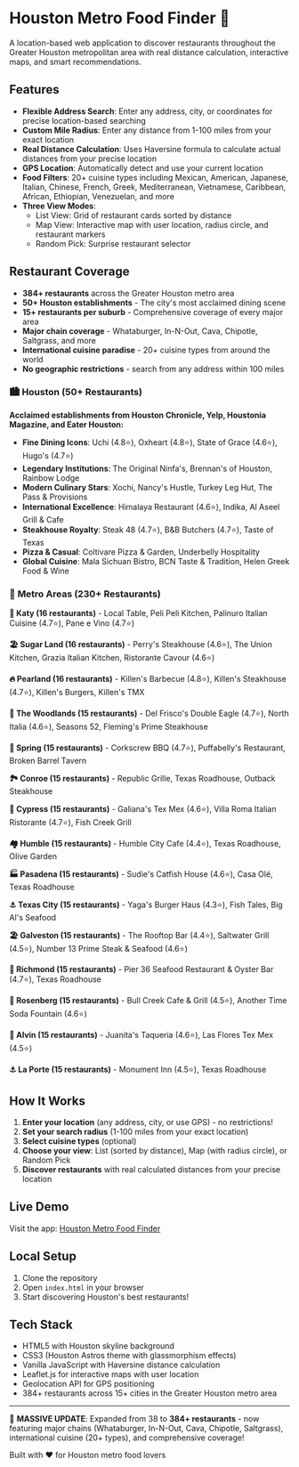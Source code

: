# Houston Metro Food Finder 🍕

A location-based web application to discover restaurants throughout the Greater Houston metropolitan area with real distance calculation, interactive maps, and smart recommendations.

## Features
- **Flexible Address Search**: Enter any address, city, or coordinates for precise location-based searching
- **Custom Mile Radius**: Enter any distance from 1-100 miles from your exact location
- **Real Distance Calculation**: Uses Haversine formula to calculate actual distances from your precise location
- **GPS Location**: Automatically detect and use your current location
- **Food Filters**: 20+ cuisine types including Mexican, American, Japanese, Italian, Chinese, French, Greek, Mediterranean, Vietnamese, Caribbean, African, Ethiopian, Venezuelan, and more
- **Three View Modes**:
  - List View: Grid of restaurant cards sorted by distance
  - Map View: Interactive map with user location, radius circle, and restaurant markers
  - Random Pick: Surprise restaurant selector

## Restaurant Coverage
- **384+ restaurants** across the Greater Houston metro area
- **50+ Houston establishments** - The city's most acclaimed dining scene
- **15+ restaurants per suburb** - Comprehensive coverage of every major area
- **Major chain coverage** - Whataburger, In-N-Out, Cava, Chipotle, Saltgrass, and more
- **International cuisine paradise** - 20+ cuisine types from around the world
- **No geographic restrictions** - search from any address within 100 miles

### 🏙️ **Houston (50+ Restaurants)**
**Acclaimed establishments from Houston Chronicle, Yelp, Houstonia Magazine, and Eater Houston:**
- **Fine Dining Icons**: Uchi (4.8⭐), Oxheart (4.8⭐), State of Grace (4.6⭐), Hugo's (4.7⭐)
- **Legendary Institutions**: The Original Ninfa's, Brennan's of Houston, Rainbow Lodge
- **Modern Culinary Stars**: Xochi, Nancy's Hustle, Turkey Leg Hut, The Pass & Provisions
- **International Excellence**: Himalaya Restaurant (4.6⭐), Indika, Al Aseel Grill & Cafe
- **Steakhouse Royalty**: Steak 48 (4.7⭐), B&B Butchers (4.7⭐), Taste of Texas
- **Pizza & Casual**: Coltivare Pizza & Garden, Underbelly Hospitality
- **Global Cuisine**: Mala Sichuan Bistro, BCN Taste & Tradition, Helen Greek Food & Wine

### 🌆 **Metro Areas (230+ Restaurants)**

**🏡 Katy (16 restaurants)** - Local Table, Peli Peli Kitchen, Palinuro Italian Cuisine (4.7⭐), Pane e Vino (4.7⭐)

**🏖️ Sugar Land (16 restaurants)** - Perry's Steakhouse (4.6⭐), The Union Kitchen, Grazia Italian Kitchen, Ristorante Cavour (4.6⭐)

**🔥 Pearland (16 restaurants)** - Killen's Barbecue (4.8⭐), Killen's Steakhouse (4.7⭐), Killen's Burgers, Killen's TMX

**🌲 The Woodlands (15 restaurants)** - Del Frisco's Double Eagle (4.7⭐), North Italia (4.6⭐), Seasons 52, Fleming's Prime Steakhouse

**🌿 Spring (15 restaurants)** - Corkscrew BBQ (4.7⭐), Puffabelly's Restaurant, Broken Barrel Tavern

**🏞️ Conroe (15 restaurants)** - Republic Grille, Texas Roadhouse, Outback Steakhouse

**🌾 Cypress (15 restaurants)** - Galiana's Tex Mex (4.6⭐), Villa Roma Italian Ristorante (4.7⭐), Fish Creek Grill

**🏘️ Humble (15 restaurants)** - Humble City Cafe (4.4⭐), Texas Roadhouse, Olive Garden

**🏭 Pasadena (15 restaurants)** - Sudie's Catfish House (4.6⭐), Casa Olé, Texas Roadhouse

**⚓ Texas City (15 restaurants)** - Yaga's Burger Haus (4.3⭐), Fish Tales, Big Al's Seafood

**🏖️ Galveston (15 restaurants)** - The Rooftop Bar (4.4⭐), Saltwater Grill (4.5⭐), Number 13 Prime Steak & Seafood (4.6⭐)

**🌾 Richmond (15 restaurants)** - Pier 36 Seafood Restaurant & Oyster Bar (4.7⭐), Texas Roadhouse

**🏡 Rosenberg (15 restaurants)** - Bull Creek Cafe & Grill (4.5⭐), Another Time Soda Fountain (4.6⭐)

**🌾 Alvin (15 restaurants)** - Juanita's Taqueria (4.6⭐), Las Flores Tex Mex (4.5⭐)

**⚓ La Porte (15 restaurants)** - Monument Inn (4.5⭐), Texas Roadhouse

## How It Works
1. **Enter your location** (any address, city, or use GPS) - no restrictions!
2. **Set your search radius** (1-100 miles from your exact location)
3. **Select cuisine types** (optional)
4. **Choose your view**: List (sorted by distance), Map (with radius circle), or Random Pick
5. **Discover restaurants** with real calculated distances from your precise location

## Live Demo
Visit the app: [Houston Metro Food Finder](https://matthewmarsh09.github.io/Restaurant/)

## Local Setup
1. Clone the repository
2. Open `index.html` in your browser
3. Start discovering Houston's best restaurants!

## Tech Stack
- HTML5 with Houston skyline background
- CSS3 (Houston Astros theme with glassmorphism effects)
- Vanilla JavaScript with Haversine distance calculation
- Leaflet.js for interactive maps with user location
- Geolocation API for GPS positioning
- 384+ restaurants across 15+ cities in the Greater Houston metro area

---
🚀 **MASSIVE UPDATE**: Expanded from 38 to **384+ restaurants** - now featuring major chains (Whataburger, In-N-Out, Cava, Chipotle, Saltgrass), international cuisine (20+ types), and comprehensive coverage!

Built with ❤️ for Houston metro food lovers 